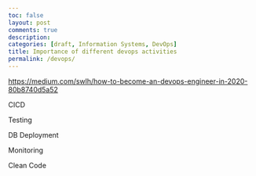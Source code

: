```yaml
---
toc: false
layout: post
comments: true
description:
categories: [draft, Information Systems, DevOps]
title: Importance of different devops activities
permalink: /devops/
---
```


https://medium.com/swlh/how-to-become-an-devops-engineer-in-2020-80b8740d5a52

CICD

Testing

DB Deployment

Monitoring

Clean Code
